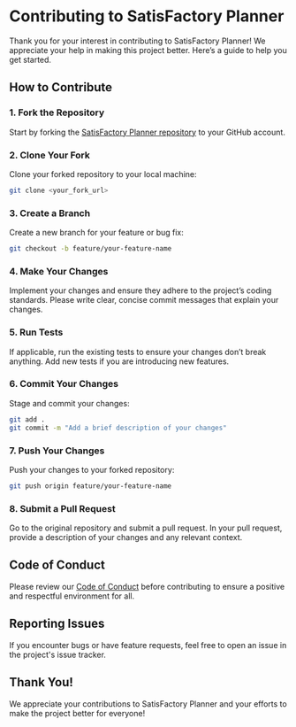 # Contributing to SatisFactory Planner

Thank you for your interest in contributing to SatisFactory Planner! We appreciate your help in making this project better. Here’s a guide to help you get started.

## How to Contribute

### 1. Fork the Repository
Start by forking the [SatisFactory Planner repository](https://github.com/Programmer-Timmy/SatisFactory-planner) to your GitHub account.

### 2. Clone Your Fork
Clone your forked repository to your local machine:
```bash
git clone <your_fork_url>
```

### 3. Create a Branch
Create a new branch for your feature or bug fix:
```bash
git checkout -b feature/your-feature-name
```

### 4. Make Your Changes
Implement your changes and ensure they adhere to the project’s coding standards. Please write clear, concise commit messages that explain your changes.

### 5. Run Tests
If applicable, run the existing tests to ensure your changes don’t break anything. Add new tests if you are introducing new features.

### 6. Commit Your Changes
Stage and commit your changes:
```bash
git add .
git commit -m "Add a brief description of your changes"
```

### 7. Push Your Changes
Push your changes to your forked repository:
```bash
git push origin feature/your-feature-name
```

### 8. Submit a Pull Request
Go to the original repository and submit a pull request. In your pull request, provide a description of your changes and any relevant context.

## Code of Conduct
Please review our [Code of Conduct](CODE_OF_CONDUCT.md) before contributing to ensure a positive and respectful environment for all.

## Reporting Issues
If you encounter bugs or have feature requests, feel free to open an issue in the project's issue tracker.

## Thank You!
We appreciate your contributions to SatisFactory Planner and your efforts to make the project better for everyone!

